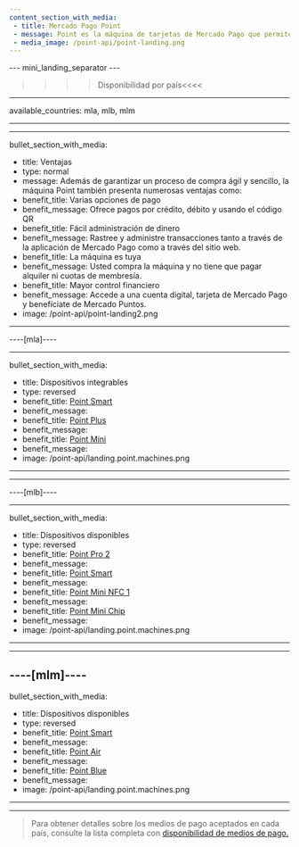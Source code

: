 ```yaml
---
content_section_with_media: 
 - title: Mercado Pago Point
 - message: Point es la máquina de tarjetas de Mercado Pago que permite a los compradores realizar pagos presenciales de forma rápida y segura mediante tarjetas de crédito o débito. Además, utilizando Point es posible ofrecer cuotas con o sin interés, además de todos los beneficios que ofrece Mercado Pago.
 - media_image: /point-api/point-landing.png
---
```


--- mini_landing_separator ---

>>>> Disponibilidad por país<<<<
---
available_countries: mla, mlb, mlm

---

---
bullet_section_with_media: 
 - title: Ventajas
 - type: normal
 - message: Además de garantizar un proceso de compra ágil y sencillo, la máquina Point también presenta numerosas ventajas como:
 - benefit_title: Varias opciones de pago
 - benefit_message: Ofrece pagos por crédito, débito y usando el código QR
 - benefit_title: Fácil administración de dinero
 - benefit_message: Rastree y administre transacciones tanto a través de la aplicación de Mercado Pago como a través del sitio web.
 - benefit_title: La máquina es tuya
 - benefit_message: Usted compra la máquina y no tiene que pagar alquiler ni cuotas de membresía.
 - benefit_title: Mayor control financiero
 - benefit_message: Accede a una cuenta digital, tarjeta de Mercado Pago y benefíciate de Mercado Puntos.
 - image: /point-api/point-landing2.png
---

----[mla]----

---
bullet_section_with_media:
 - title: Dispositivos integrables
 - type: reversed
 - benefit_title: [Point Smart](/developers/es/docs/mp-point/integration-configuration/integrate-with-pdv/introduction)
 - benefit_message: 
 - benefit_title: [Point Plus](/developers/es/docs/mp-point/integration-configuration/integrate-with-pdv/introduction)
 - benefit_message: 
 - benefit_title: [Point Mini](/developers/es/docs/mp-point/integration-configuration/integrate-with-mobile-devices)
 - benefit_message:
 - image: /point-api/landing.point.machines.png
---

------------


----[mlb]----

---
bullet_section_with_media: 
 - title: Dispositivos disponibles
 - type: reversed
 - benefit_title: [Point Pro 2](/developers/es/docs/mp-point/integration-configuration/integrate-with-pdv/introduction)
 - benefit_message:
 - benefit_title: [Point Smart](/developers/es/docs/mp-point/integration-configuration/integrate-with-pdv/introduction)
 - benefit_message:
 - benefit_title: [Point Mini NFC 1](/developers/es/docs/mp-point/integration-configuration/integrate-with-mobile-devices)
 - benefit_message: 
 - benefit_title: [Point Mini Chip](/developers/es/docs/mp-point/integration-configuration/integrate-with-mobile-devices)
 - benefit_message: 
 - image: /point-api/landing.point.machines.png
---

------------

----[mlm]----
---
bullet_section_with_media: 
 - title: Dispositivos disponibles
 - type: reversed
 - benefit_title: [Point Smart](/developers/es/docs/mp-point/integration-configuration/integrate-with-pdv/introduction)
 - benefit_message: 
 - benefit_title: [Point Air](/developers/es/docs/mp-point/integration-configuration/integrate-with-pdv/introduction)
 - benefit_message: 
 - benefit_title: [Point Blue](/developers/es/docs/mp-point/integration-configuration/integrate-with-mobile-devices)
 - benefit_message: 
 - image: /point-api/landing.point.machines.png
---

------------

> Para obtener detalles sobre los medios de pago aceptados en cada país, consulte la lista completa con [disponibilidad de medios de pago.](/developers/es/docs/sales-processing/payment-methods)